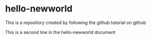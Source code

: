 # hello-newworld
This is a repository created by following the github tutorial on github

This is a second line in the hello-newworld document
